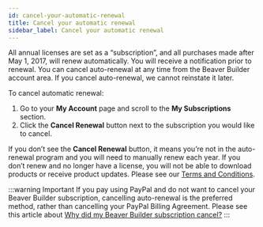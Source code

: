 ```yaml
---
id: cancel-your-automatic-renewal
title: Cancel your automatic renewal
sidebar_label: Cancel your automatic renewal
---
```


All annual licenses are set as a “subscription”, and all purchases made after May 1, 2017, will renew automatically. You will receive a notification prior to renewal. You can cancel auto-renewal at any time from the Beaver Builder account area. If you cancel auto-renewal, we cannot reinstate it later.

To cancel automatic renewal:

1. Go to your **My Account** page and scroll to the **My Subscriptions** section.
2. Click the **Cancel Renewal** button next to the subscription you would like to cancel.

If you don’t see the **Cancel Renewal** button, it means you’re not in the auto-renewal program and you will need to manually renew each year. If you don’t renew and no longer have a license, you will not be able to download products or receive product updates. Please see our [Terms and Conditions](https://www.wpbeaverbuilder.com/terms-and-conditions/).

:::warning Important
If you pay using PayPal and do not want to cancel your Beaver Builder subscription, cancelling auto-renewal is the preferred method, rather than cancelling your PayPal Billing Agreement. Please see this article about [Why did my Beaver Builder subscription cancel?](/general/account-billing/subscription-cancel.md)
:::
